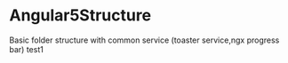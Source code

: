 # Angular5Structure
Basic folder structure with common service (toaster service,ngx progress bar)
test1
